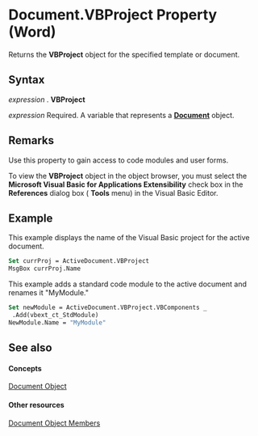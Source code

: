 
# Document.VBProject Property (Word)

Returns the  **VBProject** object for the specified template or document.


## Syntax

 _expression_ . **VBProject**

 _expression_ Required. A variable that represents a **[Document](8d83487a-2345-a036-a916-971c9db5b7fb.md)** object.


## Remarks

Use this property to gain access to code modules and user forms.

To view the  **VBProject** object in the object browser, you must select the **Microsoft Visual Basic for Applications Extensibility** check box in the **References** dialog box ( **Tools** menu) in the Visual Basic Editor.


## Example

This example displays the name of the Visual Basic project for the active document.


```vb
Set currProj = ActiveDocument.VBProject 
MsgBox currProj.Name
```

This example adds a standard code module to the active document and renames it "MyModule."




```vb
Set newModule = ActiveDocument.VBProject.VBComponents _ 
 .Add(vbext_ct_StdModule) 
NewModule.Name = "MyModule"
```


## See also


#### Concepts


[Document Object](8d83487a-2345-a036-a916-971c9db5b7fb.md)
#### Other resources


[Document Object Members](fc9ab457-0888-f917-3d52-387168ac23b9.md)
